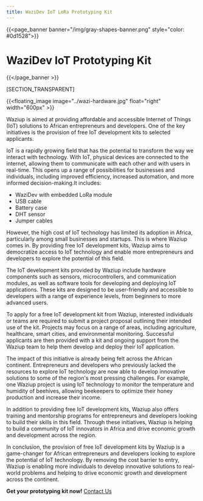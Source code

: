 ```yaml
---
title: WaziDev IoT LoRa Prototyping Kit
---
```


{{<page_banner banner="/img/gray-shapes-banner.png" style="color: #0d1528">}}
# WaziDev IoT Prototyping Kit
{{</page_banner >}}

[SECTION_TRANSPARENT]

{{<floating_image image="../wazi-hardware.jpg" float="right" width="600px" >}}
<!-- {{<floating_image image="../edge-kit.webp" float="right" width="500px"  >}} -->

Waziup is aimed at providing affordable and accessible Internet of Things (IoT) solutions to African entrepreneurs and developers. One of the key initiatives is the provision of free IoT development kits to selected applicants.

IoT is a rapidly growing field that has the potential to transform the way we interact with technology. With IoT, physical devices are connected to the internet, allowing them to communicate with each other and with users in real-time. This opens up a range of possibilities for businesses and individuals, including improved efficiency, increased automation, and more informed decision-making.It includes:

- WaziDev with embedded LoRa module
- USB cable
- Battery case
- DHT sensor
- Jumper cables

However, the high cost of IoT technology has limited its adoption in Africa, particularly among small businesses and startups. This is where Waziup comes in. By providing free IoT development kits, Waziup aims to democratize access to IoT technology and enable more entrepreneurs and developers to explore the potential of this field.

The IoT development kits provided by Waziup include hardware components such as sensors, microcontrollers, and communication modules, as well as software tools for developing and deploying IoT applications. These kits are designed to be user-friendly and accessible to developers with a range of experience levels, from beginners to more advanced users.

To apply for a free IoT development kit from Waziup, interested individuals or teams are required to submit a project proposal outlining their intended use of the kit. Projects may focus on a range of areas, including agriculture, healthcare, smart cities, and environmental monitoring. Successful applicants are then provided with a kit and ongoing support from the Waziup team to help them develop and deploy their IoT application.

The impact of this initiative is already being felt across the African continent. Entrepreneurs and developers who previously lacked the resources to explore IoT technology are now able to develop innovative solutions to some of the region's most pressing challenges. For example, one Waziup project is using IoT technology to monitor the temperature and humidity of beehives, allowing beekeepers to optimize their honey production and increase their income.

In addition to providing free IoT development kits, Waziup also offers training and mentorship programs for entrepreneurs and developers looking to build their skills in this field. Through these initiatives, Waziup is helping to build a community of IoT innovators in Africa and drive economic growth and development across the region.

In conclusion, the provision of free IoT development kits by Waziup is a game-changer for African entrepreneurs and developers looking to explore the potential of IoT technology. By removing the cost barrier to entry, Waziup is enabling more individuals to develop innovative solutions to real-world problems and helping to drive economic growth and development across the continent.

**Get your prototyping kit now!** [Contact Us](../../contact)

